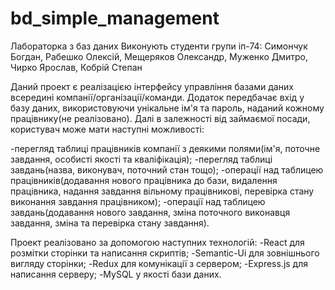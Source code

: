 # bd_simple_management
Лабораторка з баз даних
Виконують студенти групи іп-74: Симончук Богдан, Рабешко Олексій, Мещеряков Олександр, Муженко Дмитро, Чирко Ярослав, Кобрій Степан

Даний проект є реалізацією інтерфейсу управління базами даних всередині компанії/організації/команди. Додаток передбачає вхід у базу даних, використовуючи унікальне ім'я та пароль, наданий кожному працівнику(не реалізовано). Далі в залежності від займаємої посади, користувач може мати наступні можливості:

  -перегляд таблиці працівників компанії з деякими полями(ім'я, поточне завдання, особисті якості та кваліфікація);
  -перегляд таблиці завдань(назва, виконувач, поточний стан тощо);
  -операції над таблицею працівників(додавання нового працівника до бази, видалення працівника, надання завдання вільному працівникові, перевірка стану виконання завдання працівником);
  -операції над таблицею завдань(додавання нового завдання, зміна поточного виконавця завдання, зміна та перевірка стану завдання).

Проект реалізовано за допомогою наступних технологій: 
  -React для розмітки сторінки та написання скриптів;
  -Semantic-Ui для зовнішнього вигляду сторінки;
  -Redux для комунікації з сервером;
  -Express.js для написання серверу;
  -MySQL у якості бази даних.
